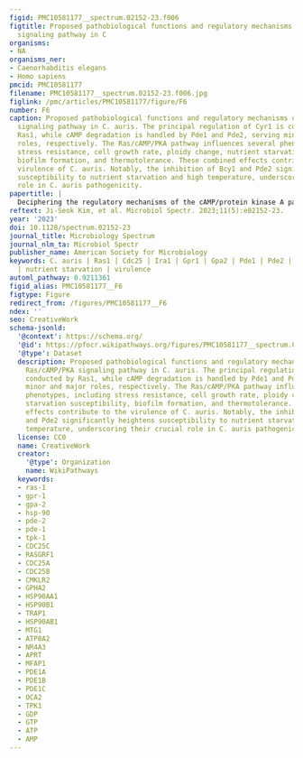 ```yaml
---
figid: PMC10581177__spectrum.02152-23.f006
figtitle: Proposed pathobiological functions and regulatory mechanisms of the Ras/cAMP/PKA
  signaling pathway in C
organisms:
- NA
organisms_ner:
- Caenorhabditis elegans
- Homo sapiens
pmcid: PMC10581177
filename: PMC10581177__spectrum.02152-23.f006.jpg
figlink: /pmc/articles/PMC10581177/figure/F6
number: F6
caption: Proposed pathobiological functions and regulatory mechanisms of the Ras/cAMP/PKA
  signaling pathway in C. auris. The principal regulation of Cyr1 is conducted by
  Ras1, while cAMP degradation is handled by Pde1 and Pde2, serving minor and major
  roles, respectively. The Ras/cAMP/PKA pathway influences several phenotypes, including
  stress resistance, cell growth rate, ploidy change, nutrient starvation susceptibility,
  biofilm formation, and thermotolerance. These combined effects contribute to the
  virulence of C. auris. Notably, the inhibition of Bcy1 and Pde2 significantly heightens
  susceptibility to nutrient starvation and high temperature, underscoring their crucial
  role in C. auris pathogenicity.
papertitle: |
  Deciphering the regulatory mechanisms of the cAMP/protein kinase A pathway and their roles in the pathogenicity of Candida auris
reftext: Ji-Seok Kim, et al. Microbiol Spectr. 2023;11(5):e02152-23.
year: '2023'
doi: 10.1128/spectrum.02152-23
journal_title: Microbiology Spectrum
journal_nlm_ta: Microbiol Spectr
publisher_name: American Society for Microbiology
keywords: C. auris | Ras1 | Cdc25 | Ira1 | Gpr1 | Gpa2 | Pde1 | Pde2 | biofilm | glycogen
  | nutrient starvation | virulence
automl_pathway: 0.9211361
figid_alias: PMC10581177__F6
figtype: Figure
redirect_from: /figures/PMC10581177__F6
ndex: ''
seo: CreativeWork
schema-jsonld:
  '@context': https://schema.org/
  '@id': https://pfocr.wikipathways.org/figures/PMC10581177__spectrum.02152-23.f006.html
  '@type': Dataset
  description: Proposed pathobiological functions and regulatory mechanisms of the
    Ras/cAMP/PKA signaling pathway in C. auris. The principal regulation of Cyr1 is
    conducted by Ras1, while cAMP degradation is handled by Pde1 and Pde2, serving
    minor and major roles, respectively. The Ras/cAMP/PKA pathway influences several
    phenotypes, including stress resistance, cell growth rate, ploidy change, nutrient
    starvation susceptibility, biofilm formation, and thermotolerance. These combined
    effects contribute to the virulence of C. auris. Notably, the inhibition of Bcy1
    and Pde2 significantly heightens susceptibility to nutrient starvation and high
    temperature, underscoring their crucial role in C. auris pathogenicity.
  license: CC0
  name: CreativeWork
  creator:
    '@type': Organization
    name: WikiPathways
  keywords:
  - ras-1
  - gpr-1
  - gpa-2
  - hsp-90
  - pde-2
  - pde-1
  - tpk-1
  - CDC25C
  - RASGRF1
  - CDC25A
  - CDC25B
  - CMKLR2
  - GPHA2
  - HSP90AA1
  - HSP90B1
  - TRAP1
  - HSP90AB1
  - MTG1
  - ATP8A2
  - NR4A3
  - APRT
  - MFAP1
  - PDE1A
  - PDE1B
  - PDE1C
  - OCA2
  - TPK1
  - GDP
  - GTP
  - ATP
  - AMP
---
```

